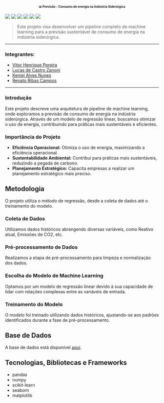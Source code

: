 
<h1 align="center" style="font-size: 10px;">📊 Previsão - Consumo de energia na Indústria Siderúrgica</h1>

<a href="https://pandas.pydata.org/" target="_blank"><img src="https://img.shields.io/badge/pandas-150458?style=for-the-badge&logo=pandas&logoColor=white" target="_blank"></a>
<a href="https://numpy.org/" target="_blank"><img src="https://img.shields.io/badge/numpy-013243?style=for-the-badge&logo=numpy&logoColor=white" target="_blank"></a>
<a href="https://scikit-learn.org/" target="_blank"><img src="https://img.shields.io/badge/scikit--learn-F7931E?style=for-the-badge&logo=scikit-learn&logoColor=white" target="_blank"></a>
<a href="https://seaborn.pydata.org/" target="_blank"><img src="https://img.shields.io/badge/seaborn-3776AB?style=for-the-badge&logo=python&logoColor=white" target="_blank"></a>
<a href="https://matplotlib.org/" target="_blank"><img src="https://img.shields.io/badge/matplotlib-013243?style=for-the-badge&logo=python&logoColor=white" target="_blank"></a>
<a href="https://www.canva.com/design/DAF1ppqI-pM/ZpkjxW8exNZbXfH5Rti8iA/edit?utm_content=DAF1ppqI-pM&utm_campaign=designshare&utm_medium=link2&utm_source=sharebutton" target="_blank"><img src="https://img.shields.io/badge/Apresentação-00C4CC?style=for-the-badge&logo=canva&logoColor=white"></a>

> Este projeto visa desenvolver um pipeline completo de machine learning para a previsão sustentável de consumo de energia na indústria siderúrgica.

---

### Integrantes:
* [Vitor Henrique Pereira](https://github.com/)
* [Lucas de Castro Zanoni](https://github.com/Castrozan)
* [Keniel Alves Nunes](https://github.com/KenielDev)
* [Renato Ribas Campos](https://github.com/RenatoRibas)

---

### **Introdução**

Este projeto descreve uma arquitetura de pipeline de machine learning, onde exploramos a previsão de consumo de energia na indústria siderúrgica. Através de um modelo de regressão linear, buscamos otimizar o uso de energia, contribuindo para práticas mais sustentáveis e eficientes.


### Importância do Projeto
- **Eficiência Operacional:** Otimiza o uso de energia, maximizando a eficiência operacional.
- **Sustentabilidade Ambiental:** Contribui para práticas mais sustentáveis, reduzindo a pegada de carbono.
- **Planejamento Estratégico:** Capacita empresas a realizar um planejamento estratégico mais preciso.

## Metodologia
O projeto utiliza o método de regressão, desde a coleta de dados até o treinamento do modelo.

### Coleta de Dados
Utilizamos dados históricos abrangendo diversas variáveis, como Reativo atual, Emissões de CO2, etc.


### Pré-processamento de Dados
Realizamos a etapa de pré-processamento para limpeza e normalização dos dados.

### Escolha do Modelo de Machine Learning
Optamos por um modelo de regressão linear devido à sua capacidade de lidar com relações complexas entre as variáveis de entrada.

### Treinamento do Modelo
O modelo foi treinado utilizando dados históricos, ajustando-se aos padrões identificados durante a fase de pré-processamento.

## Base de Dados
A base de dados está disponível [aqui](https://archive.ics.uci.edu/dataset/851/steel+industry+energy+consumption).

## Tecnologias, Bibliotecas e Frameworks
- pandas
- numpy
- scikit-learn
- seaborn
- matplotlib